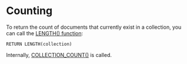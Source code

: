 # Counting

To return the count of documents that currently exist in a collection, you can call the [LENGTH() function](../functions/array.md#length):

```
RETURN LENGTH(collection)
```

Internally, [COLLECTION_COUNT()](../functions/miscellaneous.md#count) is called.
